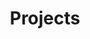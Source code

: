 ---
title: "Projects"
slug: "projects"
category: "projects"
description: "Check out a handful of side projects that I'm proud of"
tags:
- "index"
- "projects"
---